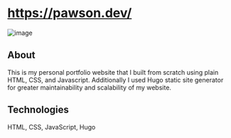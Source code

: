 # https://pawson.dev/
![image](https://user-images.githubusercontent.com/58745400/135783918-a186dc1e-5b83-4579-9562-3a695d5b6d9d.png)

## About
This is my personal portfolio website that I built from scratch using plain HTML, CSS, and Javascript. Additionally I used Hugo static site generator for greater maintainability and scalability of my website.

## Technologies
HTML, CSS, JavaScript, Hugo
